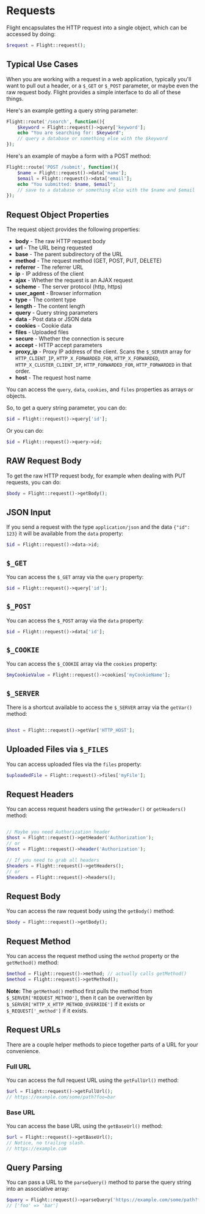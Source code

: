 # Requests

Flight encapsulates the HTTP request into a single object, which can be
accessed by doing:

```php
$request = Flight::request();
```

## Typical Use Cases

When you are working with a request in a web application, typically you'll
want to pull out a header, or a `$_GET` or `$_POST` parameter, or maybe
even the raw request body. Flight provides a simple interface to do all of
these things.

Here's an example getting a query string parameter:

```php
Flight::route('/search', function(){
	$keyword = Flight::request()->query['keyword'];
	echo "You are searching for: $keyword";
	// query a database or something else with the $keyword
});
```

Here's an example of maybe a form with a POST method:

```php
Flight::route('POST /submit', function(){
	$name = Flight::request()->data['name'];
	$email = Flight::request()->data['email'];
	echo "You submitted: $name, $email";
	// save to a database or something else with the $name and $email
});
```

## Request Object Properties

The request object provides the following properties:

- **body** - The raw HTTP request body
- **url** - The URL being requested
- **base** - The parent subdirectory of the URL
- **method** - The request method (GET, POST, PUT, DELETE)
- **referrer** - The referrer URL
- **ip** - IP address of the client
- **ajax** - Whether the request is an AJAX request
- **scheme** - The server protocol (http, https)
- **user_agent** - Browser information
- **type** - The content type
- **length** - The content length
- **query** - Query string parameters
- **data** - Post data or JSON data
- **cookies** - Cookie data
- **files** - Uploaded files
- **secure** - Whether the connection is secure
- **accept** - HTTP accept parameters
- **proxy_ip** - Proxy IP address of the client. Scans the `$_SERVER` array for `HTTP_CLIENT_IP`, `HTTP_X_FORWARDED_FOR`, `HTTP_X_FORWARDED`, `HTTP_X_CLUSTER_CLIENT_IP`, `HTTP_FORWARDED_FOR`, `HTTP_FORWARDED` in that order.
- **host** - The request host name

You can access the `query`, `data`, `cookies`, and `files` properties
as arrays or objects.

So, to get a query string parameter, you can do:

```php
$id = Flight::request()->query['id'];
```

Or you can do:

```php
$id = Flight::request()->query->id;
```

## RAW Request Body

To get the raw HTTP request body, for example when dealing with PUT requests,
you can do:

```php
$body = Flight::request()->getBody();
```

## JSON Input

If you send a request with the type `application/json` and the data `{"id": 123}`
it will be available from the `data` property:

```php
$id = Flight::request()->data->id;
```

## `$_GET`

You can access the `$_GET` array via the `query` property:

```php
$id = Flight::request()->query['id'];
```

## `$_POST`

You can access the `$_POST` array via the `data` property:

```php
$id = Flight::request()->data['id'];
```

## `$_COOKIE`

You can access the `$_COOKIE` array via the `cookies` property:

```php
$myCookieValue = Flight::request()->cookies['myCookieName'];
```

## `$_SERVER`

There is a shortcut available to access the `$_SERVER` array via the `getVar()` method:

```php

$host = Flight::request()->getVar['HTTP_HOST'];
```

## Uploaded Files via `$_FILES`

You can access uploaded files via the `files` property:

```php
$uploadedFile = Flight::request()->files['myFile'];
```

## Request Headers

You can access request headers using the `getHeader()` or `getHeaders()` method:

```php

// Maybe you need Authorization header
$host = Flight::request()->getHeader('Authorization');
// or
$host = Flight::request()->header('Authorization');

// If you need to grab all headers
$headers = Flight::request()->getHeaders();
// or
$headers = Flight::request()->headers();
```

## Request Body

You can access the raw request body using the `getBody()` method:

```php
$body = Flight::request()->getBody();
```

## Request Method

You can access the request method using the `method` property or the `getMethod()` method:

```php
$method = Flight::request()->method; // actually calls getMethod()
$method = Flight::request()->getMethod();
```

**Note:** The `getMethod()` method first pulls the method from `$_SERVER['REQUEST_METHOD']`, then it can be overwritten by `$_SERVER['HTTP_X_HTTP_METHOD_OVERRIDE']` if it exists or `$_REQUEST['_method']` if it exists.

## Request URLs

There are a couple helper methods to piece together parts of a URL for your convenience.

### Full URL

You can access the full request URL using the `getFullUrl()` method:

```php
$url = Flight::request()->getFullUrl();
// https://example.com/some/path?foo=bar
```
### Base URL

You can access the base URL using the `getBaseUrl()` method:

```php
$url = Flight::request()->getBaseUrl();
// Notice, no trailing slash.
// https://example.com
```

## Query Parsing

You can pass a URL to the `parseQuery()` method to parse the query string into an associative array:

```php
$query = Flight::request()->parseQuery('https://example.com/some/path?foo=bar');
// ['foo' => 'bar']
```
